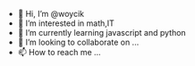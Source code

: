- 👋 Hi, I’m @woycik
- 👀 I’m interested in math,IT
- 🌱 I’m currently learning javascript and python
- 💞️ I’m looking to collaborate on ...
- 📫 How to reach me ...

<!---
woycik/woycik is a ✨ special ✨ repository because its `README.md` (this file) appears on your GitHub profile.
You can click the Preview link to take a look at your changes.
--->
